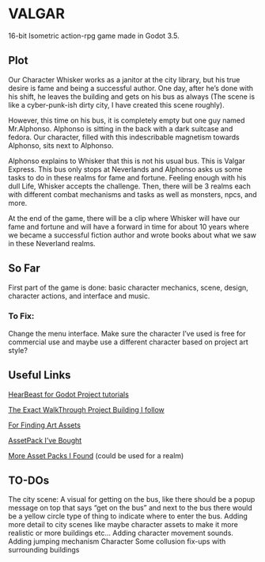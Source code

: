 # VALGAR 

16-bit Isometric action-rpg game made in Godot 3.5. 

## Plot 
Our Character Whisker works as a janitor at the city library, but his true desire is fame and being a successful author. One day, after he’s done with his shift, he leaves the building and gets on his bus as always (The scene is like a cyber-punk-ish dirty city, I have created this scene roughly).  

However, this time on his bus, it is completely empty but one guy named Mr.Alphonso. Alphonso is sitting in the back with a dark suitcase and fedora. Our character, filled with this indescribable magnetism towards Alphonso, sits next to Alphonso. 

Alphonso explains to Whisker that this is not his usual bus. This is Valgar Express. This bus only stops at Neverlands and Alphonso asks us some tasks to do in these realms for fame and fortune. Feeling enough with his dull Life, Whisker accepts the challenge. Then, there will be 3 realms each with different combat mechanisms and tasks as well as monsters, npcs, and more. 

At the end of the game, there will be a clip where Whisker will have our fame and fortune and will have a forward in time for about 10 years where we became a successful fiction author and wrote books about what we saw in these Neverland realms.  

## So Far 
First part of the game is done: basic character mechanics, scene, design, character actions, and interface and music.

### To Fix: 
Change the menu interface. 
Make sure the character I’ve used is free for commercial use and maybe use a different character based on project art style? 

## Useful Links 

[HearBeast for Godot Project tutorials](https://www.youtube.com/@uheartbeast)

[The Exact WalkThrough Project Building I follow](https://www.youtube.com/watch?v=mAbG8Oi-SvQ&list=PL9FzW-m48fn2SlrW0KoLT4n5egNdX-W9a)

[For Finding Art Assets](https://itch.io/game-assets/tag-pixel-art)

[AssetPack I’ve Bought](https://limezu.itch.io/modernexteriors)

[More Asset Packs I Found](https://itch.io/c/844603/asset-packs) (could be used for a realm)

## TO-DOs
The city scene: 
A visual for getting on the bus, like there should be a popup message on top that says “get on the bus” and next to the bus there would be a yellow circle type of thing to indicate where to enter the bus. 
Adding more detail to city scenes like maybe character assets to make it more realistic or more buildings etc…
Adding character movement sounds.
Adding jumping mechanism Character
Some collusion fix-ups with surrounding buildings
